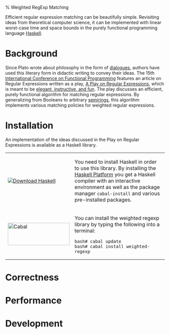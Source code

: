 % Weighted RegExp Matching

Efficient regular expression matching can be beautifully
simple. Revisiting ideas from theoretical computer science, it can be
implemented with linear worst-case time and space bounds in the purely
functional programming language [Haskell].

[Haskell]: http://hackage.haskell.org/platform/
[semirings]: http://en.wikipedia.org/wiki/Semiring

# Background

Since Plato wrote about philosophy in the form of [dialogues], authors
have used this literary form in didactic writing to convey their
ideas. The 15th [International Conference on Functional
Programming][ICFP] features an article on Regular Expressions written
as a play, [A Play on Regular Expressions][paper], which is meant to
be [elegant, instructive, and fun][Pearl]. The play discusses an
efficient, purely functional algorithm for matching regular
expressions. By generalizing from Booleans to arbitrary [semirings],
this algorithm implements various matching policies for weighted
regular expressions.

[dialogues]: http://en.wikipedia.org/wiki/Socratic_dialogue
[ICFP]: http://www.icfpconference.org/icfp2010/
[Pearl]: http://web.cecs.pdx.edu/~apt/icfp09_cfp.html#pearls
[paper]: regexp-play.pdf

# Installation

An implementation of the ideas discussed in the Play on Regular
Expressions is available as a Haskell library.

<table class="installation">

<tr><td>

[![Download
Haskell](http://hackage.haskell.org/platform/icons/button-100.png)](http://hackage.haskell.org/platform)

</td><td>

You need to install Haskell in order to use this library. By
installing the [Haskell Platform][Haskell] you get a Haskell compiler
with an interactive environment as well as the package manager
`cabal-install` and various pre-installed packages.

</td></tr><tr><td>

<img src="http://hackage.haskell.org/images/Cabal-light.png"
     alt="Cabal" width="195" height="71" />

</td><td>

You can install the weighted regexp library by typing the following
into a terminal:

    bash# cabal update
    bash# cabal install weighted-regexp

</td></tr>

</table>

# Correctness

# Performance

# Development


